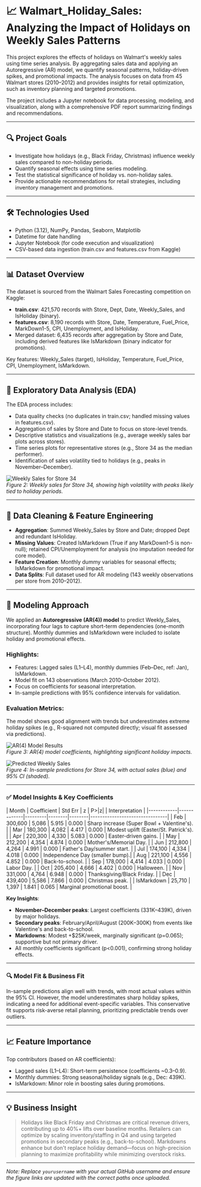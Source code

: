 # 📈 Walmart_Holiday_Sales: Analyzing the Impact of Holidays on Weekly Sales Patterns

This project explores the effects of holidays on Walmart's weekly sales using time series analysis. By aggregating sales data and applying an Autoregressive (AR) model, we quantify seasonal patterns, holiday-driven spikes, and promotional impacts. The analysis focuses on data from 45 Walmart stores (2010–2012) and provides insights for retail optimization, such as inventory planning and targeted promotions.

The project includes a Jupyter notebook for data processing, modeling, and visualization, along with a comprehensive PDF report summarizing findings and recommendations.

---

## 🔍 Project Goals

- Investigate how holidays (e.g., Black Friday, Christmas) influence weekly sales compared to non-holiday periods.
- Quantify seasonal effects using time series modeling.
- Test the statistical significance of holiday vs. non-holiday sales.
- Provide actionable recommendations for retail strategies, including inventory management and promotions.

---

## 🛠️ Technologies Used

- Python (3.12), NumPy, Pandas, Seaborn, Matplotlib
- Datetime for date handling
- Jupyter Notebook (for code execution and visualization)
- CSV-based data ingestion (train.csv and features.csv from Kaggle)

---

## 📊 Dataset Overview

The dataset is sourced from the Walmart Sales Forecasting competition on Kaggle:
- **train.csv**: 421,570 records with Store, Dept, Date, Weekly_Sales, and IsHoliday (binary).
- **features.csv**: 8,190 records with Store, Date, Temperature, Fuel_Price, MarkDown1-5, CPI, Unemployment, and IsHoliday.
- Merged dataset: 6,435 records after aggregation by Store and Date, including derived features like IsMarkdown (binary indicator for promotions).

Key features: Weekly_Sales (target), IsHoliday, Temperature, Fuel_Price, CPI, Unemployment, IsMarkdown.

---

## 🔎 Exploratory Data Analysis (EDA)

The EDA process includes:
- Data quality checks (no duplicates in train.csv; handled missing values in features.csv).
- Aggregation of sales by Store and Date to focus on store-level trends.
- Descriptive statistics and visualizations (e.g., average weekly sales bar plots across stores).
- Time series plots for representative stores (e.g., Store 34 as the median performer).
- Identification of sales volatility tied to holidays (e.g., peaks in November–December).

![Weekly Sales for Store 34](https://github.com/yourusername/Walmart_Holiday_Sales/blob/main/figures/figure2.png)  
*Figure 2: Weekly sales for Store 34, showing high volatility with peaks likely tied to holiday periods.*

---

## 🧹 Data Cleaning & Feature Engineering

- **Aggregation**: Summed Weekly_Sales by Store and Date; dropped Dept and redundant IsHoliday.
- **Missing Values**: Created IsMarkdown (True if any MarkDown1-5 is non-null); retained CPI/Unemployment for analysis (no imputation needed for core model).
- **Feature Creation**: Monthly dummy variables for seasonal effects; IsMarkdown for promotional impact.
- **Data Splits**: Full dataset used for AR modeling (143 weekly observations per store from 2010–2012).

---

## 🤖 Modeling Approach

We applied an **Autoregressive (AR(4)) model** to predict Weekly_Sales, incorporating four lags to capture short-term dependencies (one-month structure). Monthly dummies and IsMarkdown were included to isolate holiday and promotional effects.

### Highlights:
- Features: Lagged sales (L1–L4), monthly dummies (Feb–Dec, ref: Jan), IsMarkdown.
- Model fit on 143 observations (March 2010–October 2012).
- Focus on coefficients for seasonal interpretation.
- In-sample predictions with 95% confidence intervals for validation.

### Evaluation Metrics:
The model shows good alignment with trends but underestimates extreme holiday spikes (e.g., R-squared not computed directly; visual fit assessed via predictions).

![AR(4) Model Results](https://github.com/yourusername/Walmart_Holiday_Sales/blob/main/figures/figure3.png)  
*Figure 3: AR(4) model coefficients, highlighting significant holiday impacts.*

![Predicted Weekly Sales](https://github.com/yourusername/Walmart_Holiday_Sales/blob/main/figures/figure4.png)  
*Figure 4: In-sample predictions for Store 34, with actual sales (blue) and 95% CI (shaded).*

---

### ✅ Model Insights & Key Coefficients

| Month      | Coefficient | Std Err | z      | P>|z|  | Interpretation                  |
|------------|-------------|---------|--------|--------|--------------------------------|
| Feb        | 300,600     | 5,086   | 5.915  | 0.000  | Sharp increase (Super Bowl + Valentine's). |
| Mar        | 180,300     | 4,082   | 4.417  | 0.000  | Modest uplift (Easter/St. Patrick's). |
| Apr        | 220,300     | 4,330   | 5.083  | 0.000  | Easter-driven gains.            |
| May        | 212,200     | 4,354   | 4.874  | 0.000  | Mother's/Memorial Day.          |
| Jun        | 212,800     | 4,264   | 4.991  | 0.000  | Father's Day/summer start.      |
| Jul        | 174,100     | 4,334   | 4.018  | 0.000  | Independence Day (smaller bump).|
| Aug        | 221,100     | 4,556   | 4.852  | 0.000  | Back-to-school.                 |
| Sep        | 178,000     | 4,414   | 4.033  | 0.000  | Labor Day.                      |
| Oct        | 205,400     | 4,666   | 4.402  | 0.000  | Halloween.                      |
| Nov        | 331,000     | 4,764   | 6.948  | 0.000  | Thanksgiving/Black Friday.      |
| Dec        | 439,400     | 5,586   | 7.866  | 0.000  | Christmas peak.                 |
| IsMarkdown | 25,710      | 1,397   | 1.841  | 0.065  | Marginal promotional boost.     |

**Key Insights**:
- **November–December peaks**: Largest coefficients (331K–439K), driven by major holidays.
- **Secondary peaks**: February/April/August (200K–300K) from events like Valentine's and back-to-school.
- **Markdowns**: Modest +$25K/week, marginally significant (p=0.065); supportive but not primary driver.
- All monthly coefficients significant (p<0.001), confirming strong holiday effects.

---

### 🔍 Model Fit & Business Fit

In-sample predictions align well with trends, with most actual values within the 95% CI. However, the model underestimates sharp holiday spikes, indicating a need for additional event-specific variables. This conservative fit supports risk-averse retail planning, prioritizing predictable trends over outliers.

---

## 📈 Feature Importance

Top contributors (based on AR coefficients):
- Lagged sales (L1–L4): Short-term persistence (coefficients ~0.3–0.9).
- Monthly dummies: Strong seasonal/holiday signals (e.g., Dec: 439K).
- IsMarkdown: Minor role in boosting sales during promotions.

---

## 💡 Business Insight

> Holidays like Black Friday and Christmas are critical revenue drivers, contributing up to 40%+ lifts over baseline months. Retailers can optimize by scaling inventory/staffing in Q4 and using targeted promotions in secondary peaks (e.g., back-to-school). Markdowns enhance but don't replace holiday demand—focus on high-precision planning to maximize profitability while minimizing overstock risks.

---

*Note: Replace `yourusername` with your actual GitHub username and ensure the figure links are updated with the correct paths once uploaded.*
